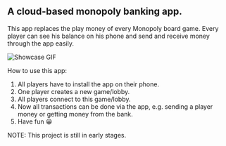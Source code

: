 ## A cloud-based monopoly banking app.

This app replaces the play money of every Monopoly board game. Every player can see his balance on his phone and send and receive money through the app easily.

![Showcase GIF](https://user-images.githubusercontent.com/20878653/127864933-3b912aed-39b2-4805-9673-096cb128ae6b.gif)

How to use this app:
1. All players have to install the app on their phone.
2. One player creates a new game/lobby.
3. All players connect to this game/lobby.
4. Now all transactions can be done via the app, e.g. sending a player money or getting money from the bank.
5. Have fun 😀

NOTE: This project is still in early stages.
